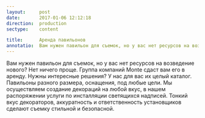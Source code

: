 ```yaml
---
layout:     post
date:       2017-01-06 12:12:18
direction:  production
sectype:    content

title:      Аренда павильонов   
annotatio:  Вам нужен павильон для съемок, но у вас нет ресурсов на возведение нового? Нет ничего проще. Группа компаний Monte сдаст вам его в аренду. Нужны интересные решения? У нас для вас их целый каталог. Павильоны разного размера, оснащения, под любые цели. Мы осуществляем создание декораций на любой вкус, в нашем распоряжении услуги по инсталляции светящихся надписей. Тонкий вкус декораторов, аккуратность и ответственность установщиков сделают съемку стильной и безопасной.   
---
```


Вам нужен павильон для съемок, но у вас нет ресурсов на возведение нового? Нет ничего проще. Группа компаний Monte сдаст вам его в аренду. Нужны интересные решения? У нас для вас их целый каталог. Павильоны разного размера, оснащения, под любые цели. Мы осуществляем создание декораций на любой вкус, в нашем распоряжении услуги по инсталляции светящихся надписей. Тонкий вкус декораторов, аккуратность и ответственность установщиков сделают съемку стильной и безопасной.  

